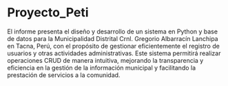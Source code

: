 # Proyecto_Peti

El informe presenta el diseño y desarrollo de un sistema en Python y base de datos para la Municipalidad Distrital Crnl. Gregorio Albarracín­ Lanchipa en Tacna, Perú, con el propósito de gestionar eficientemente el registro de usuarios y otras actividades administrativas. Este sistema permitirá realizar operaciones CRUD de manera intuitiva, mejorando la transparencia y eficiencia en la gestión de la información municipal y facilitando la prestación de servicios a la comunidad.
